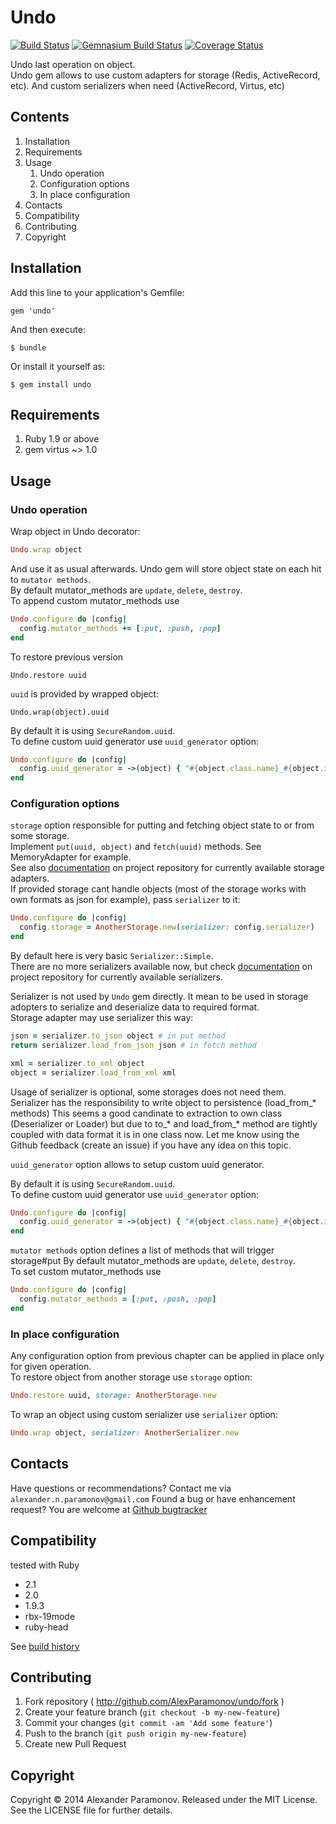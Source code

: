 Undo
==========
[![Build Status](https://travis-ci.org/AlexParamonov/undo.png?branch=master)](http://travis-ci.org/AlexParamonov/undo)
[![Gemnasium Build Status](https://gemnasium.com/AlexParamonov/undo.png)](http://gemnasium.com/AlexParamonov/undo)
[![Coverage Status](https://coveralls.io/repos/AlexParamonov/undo/badge.png?branch=master)](https://coveralls.io/r/AlexParamonov/undo?branch=master)

Undo last operation on object.  
Undo gem allows to use custom adapters for storage (Redis,
ActiveRecord, etc). And custom serializers when need (ActiveRecord, Virtus, etc)

Contents
---------
1. Installation
1. Requirements
1. Usage
    1. Undo operation
    1. Configuration options
    1. In place configuration
1. Contacts
1. Compatibility
1. Contributing
1. Copyright

Installation
------------

Add this line to your application's Gemfile:

    gem 'undo'

And then execute:

    $ bundle

Or install it yourself as:

    $ gem install undo

Requirements
------------
1. Ruby 1.9 or above
1. gem virtus ~> 1.0

Usage
-----

### Undo operation

Wrap object in Undo decorator:

``` ruby
Undo.wrap object
```

And use it as usual afterwards. Undo gem will store object state on each hit to `mutator methods`.  
By default mutator_methods are `update`, `delete`, `destroy`.  
To append custom mutator_methods use  

``` ruby
Undo.configure do |config|
  config.mutator_methods += [:put, :push, :pop]
end
```

To restore previous version

```
Undo.restore uuid
```

`uuid` is provided by wrapped object:

```
Undo.wrap(object).uuid
```

By default it is using `SecureRandom.uuid`.  
To define custom uuid generator use `uuid_generator` option:

``` ruby
Undo.configure do |config|
  config.uuid_generator = ->(object) { "#{object.class.name}_#{object.id}" }
end
```

### Configuration options
`storage` option responsible for putting and fetching object state to or from some storage.  
Implement `put(uuid, object)` and `fetch(uuid)` methods. See MemoryAdapter for example.  
See also [documentation](http://github.com/AlexParamonov/undo)
on project repository for currently available storage adapters.  
If provided storage cant handle objects (most of the storage works with own formats as json for example),
pass `serializer` to it:

``` ruby
Undo.configure do |config|
  config.storage = AnotherStorage.new(serializer: config.serializer)
end
```

By default here is very basic `Serializer::Simple`.  
There are no more serializers available now, but check
[documentation](http://github.com/AlexParamonov/undo) on project
repository for currently available serializers.

Serializer is not used by `Undo` gem directly. It mean to be used in
storage adopters to serialize and deserialize data to required format.  
Storage adapter may use serializer this way:

``` ruby
json = serializer.to_json object # in put method
return serializer.load_from_json json # in fetch method

xml = serializer.to_xml object
object = serializer.load_from_xml xml
```

Usage of serializer is optional, some storages does not need them.  
Serializer has the responsibility to write object to persistence
(load_from\_\* methods) This seems a good candinate to extraction to own
class (Deserializer or Loader) but due to to\_\* and load_from\_\*
method are tightly coupled with data format it is in one class now.
Let me know using the Github feedback (create an issue) if you have
any idea on this topic.

`uuid_generator` option allows to setup custom uuid generator.

By default it is using `SecureRandom.uuid`.  
To define custom uuid generator use `uuid_generator` option:

``` ruby
Undo.configure do |config|
  config.uuid_generator = ->(object) { "#{object.class.name}_#{object.id}" }
end
```

`mutator methods` option defines a list of methods that will trigger storage#put
By default mutator_methods are `update`, `delete`, `destroy`.  
To set custom mutator_methods use  

``` ruby
Undo.configure do |config|
  config.mutator_methods = [:put, :push, :pop]
end
```

### In place configuration
Any configuration option from previous chapter can be applied in place
only for given operation.  
To restore object from another storage use `storage` option:

``` ruby
Undo.restore uuid, storage: AnotherStorage.new
```

To wrap an object using custom serializer use `serializer` option:

``` ruby
Undo.wrap object, serializer: AnotherSerializer.new
```

Contacts
-------------
Have questions or recommendations? Contact me via `alexander.n.paramonov@gmail.com`
Found a bug or have enhancement request? You are welcome at [Github bugtracker](https://github.com/AlexParamonov/undo/issues)


Compatibility
-------------
tested with Ruby

* 2.1
* 2.0
* 1.9.3
* rbx-19mode
* ruby-head

See [build history](http://travis-ci.org/#!/AlexParamonov/undo/builds)


## Contributing

1. Fork repository ( http://github.com/AlexParamonov/undo/fork )
2. Create your feature branch (`git checkout -b my-new-feature`)
3. Commit your changes (`git commit -am 'Add some feature'`)
4. Push to the branch (`git push origin my-new-feature`)
5. Create new Pull Request

Copyright
---------
Copyright © 2014 Alexander Paramonov.
Released under the MIT License. See the LICENSE file for further details.
